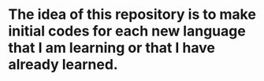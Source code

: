# The idea of ​​this repository is to make initial codes for each new language that I am learning or that I have already learned.
